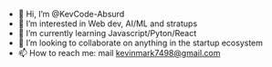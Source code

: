 - 👋 Hi, I’m @KevCode-Absurd
- 👀 I’m interested in Web dev, AI/ML and stratups
- 🌱 I’m currently learning Javascript/Pyton/React
- 💞️ I’m looking to collaborate on anything in the startup ecosystem
- 📫 How to reach me: mail kevinmark7498@gmail.com

<!---
KevCode-Absurd/KevCode-Absurd is a ✨ special ✨ repository because its `README.md` (this file) appears on your GitHub profile.
You can click the Preview link to take a look at your changes.
--->

